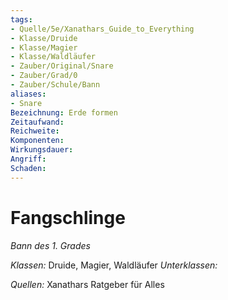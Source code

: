 ```yaml
---
tags: 
- Quelle/5e/Xanathars_Guide_to_Everything
- Klasse/Druide
- Klasse/Magier
- Klasse/Waldläufer
- Zauber/Original/Snare
- Zauber/Grad/0
- Zauber/Schule/Bann
aliases: 
- Snare
Bezeichnung: Erde formen
Zeitaufwand: 
Reichweite: 
Komponenten: 
Wirkungsdauer: 
Angriff: 
Schaden: 
---
```

# Fangschlinge
_Bann des 1. Grades_

_Klassen:_ Druide, Magier, Waldläufer
_Unterklassen:_

_Quellen:_ Xanathars Ratgeber für Alles